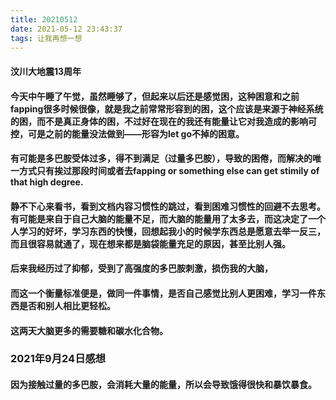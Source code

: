 ```yaml
---
title: 20210512
date: 2021-05-12 23:43:37
tags: 让我再想一想
---
```

#### 汶川大地震13周年
#### 今天中午睡了午觉，虽然睡够了，但起来以后还是感觉困，这种困意和之前fapping很多时候很像，就是我之前常常形容到的困，这个应该是来源于神经系统的困，而不是真正身体的困，不过好在现在的我还有能量让它对我造成的影响可控，可是之前的能量没法做到——形容为let go不掉的困意。

#### 有可能是多巴胺受体过多，得不到满足（过量多巴胺），导致的困倦，而解决的唯一方式只有挨过那段时间或者去fapping or something else can get stimily of that  high degree.

#### 静不下心来看书，看到文档内容习惯性的跳过，看到困难习惯性的回避不去思考。有可能是来自于自己大脑的能量不足，而大脑的能量用了太多去，而这决定了一个人学习的好坏，学习东西的快慢，回想起我小的时候学东西总是愿意去举一反三，而且很容易就通了，现在想来都是脑袋能量充足的原因，甚至比别人强。
#### 后来我经历过了抑郁，受到了高强度的多巴胺刺激，损伤我的大脑，
#### 而这一个衡量标准便是，做同一件事情，是否自己感觉比别人更困难，学习一件东西是否和别人相比更轻松。
#### 这两天大脑更多的需要糖和碳水化合物。
### 2021年9月24日感想
#### 因为接触过量的多巴胺，会消耗大量的能量，所以会导致饿得很快和暴饮暴食。
